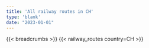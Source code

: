 ```yaml
---
title: 'All railway routes in CH'
type: 'blank'
date: "2023-01-01"
---
```


{{< breadcrumbs >}}
{{< railway_routes country=CH >}}

